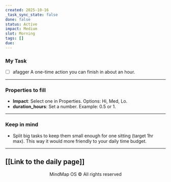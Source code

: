 ```yaml
---
created: 2025-10-16
_task_sync_state: false
done: false
status: Active
impact: Medium
slot: Morning
tags: []
due:
---
```


### My Task
- [ ] afagger
A one-time action you can finish in about an hour.
---
### Properties to fill
- **Impact**: Select one in Properties. Options: Hi, Med, Lo.
- **duration_hours**: Set a number. Example: 0.5 or 1.
---
### Keep in mind
- Split big tasks to keep them small enough for one sitting (target 1hr max).
This way it would more friendly to your daily time budget.
---
[[Link to the daily page]]
---
<p align="center">MindMap OS © All rights reserved</p>

